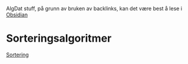 AlgDat stuff, på grunn av bruken av backlinks, kan det være best å lese i [Obsidian](https://obsidian.md/)

# Sorteringsalgoritmer
[Sortering](Sorteringsalgoritmer.md)